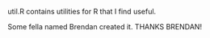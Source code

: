 util.R contains utilities for R that I find useful.

Some fella named Brendan created it.  THANKS BRENDAN!